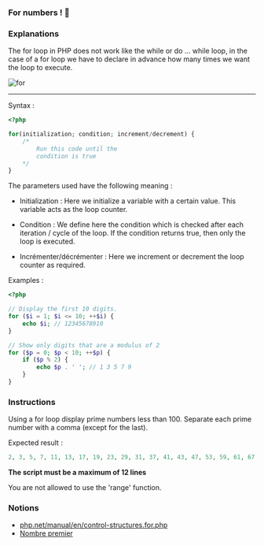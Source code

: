 ### For numbers ! 🦾

### Explanations

The for loop in PHP does not work like the while or do ... while loop, in the case of a for loop we have to declare in advance how many times we want the loop to execute.

![for](https://i.imgur.com/PuwtZTE.png)

---

Syntax :

```php
<?php

for(initialization; condition; increment/decrement) {
    /*
        Run this code until the
        condition is true
    */
}
```

The parameters used have the following meaning :

- Initialization : Here we initialize a variable with a certain value. This variable acts as the loop counter.

- Condition : We define here the condition which is checked after each iteration / cycle of the loop. If the condition returns true, then only the loop is executed.

- Incrémenter/décrémenter : Here we increment or decrement the loop counter as required.

Examples :

```php
<?php

// Display the first 10 digits.
for ($i = 1; $i <= 10; ++$i) {
    echo $i; // 12345678910
}

// Show only digits that are a modulus of 2
for ($p = 0; $p < 10; ++$p) {
    if ($p % 2) {
        echo $p . ' '; // 1 3 5 7 9
    }
}
```

### Instructions

Using a for loop display prime numbers less than 100.
Separate each prime number with a comma (except for the last).

Expected result :

```php
2, 3, 5, 7, 11, 13, 17, 19, 23, 29, 31, 37, 41, 43, 47, 53, 59, 61, 67, 71, 73, 79, 83, 89, 97
```

**The script must be a maximum of 12 lines**

You are not allowed to use the 'range' function.

### Notions

- <a href="https://www.php.net/manual/en/control-structures.for.php" target="_blank">php.net/manual/en/control-structures.for.php</a>
- <a href="https://fr.wikipedia.org/wiki/Nombre_premier" target="_blank">Nombre premier</a>

